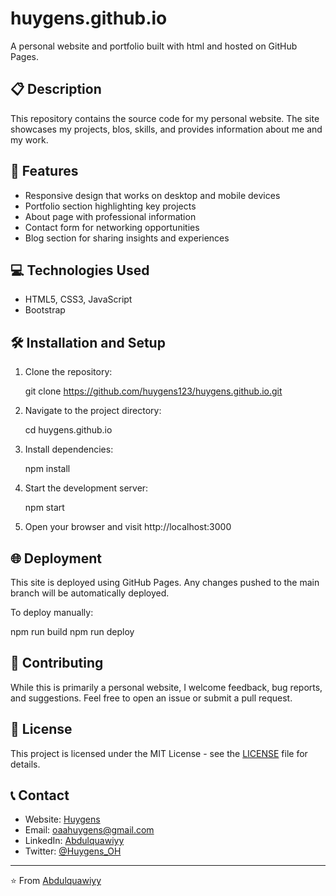 # huygens.github.io

A personal website and portfolio built with html and hosted on GitHub Pages.

## 📋 Description

This repository contains the source code for my personal website. The site showcases my projects, blos, skills, and provides information about me and my work.

## 🚀 Features

- Responsive design that works on desktop and mobile devices
- Portfolio section highlighting key projects
- About page with professional information
- Contact form for networking opportunities
- Blog section for sharing insights and experiences

## 💻 Technologies Used

- HTML5, CSS3, JavaScript
- Bootstrap

## 🛠 Installation and Setup

1. Clone the repository:
   
   git clone https://github.com/huygens123/huygens.github.io.git
   

2. Navigate to the project directory:
   
   cd huygens.github.io
   

3. Install dependencies:
   
   npm install
   

4. Start the development server:
   
   npm start
   

5. Open your browser and visit http://localhost:3000

## 🌐 Deployment

This site is deployed using GitHub Pages. Any changes pushed to the main branch will be automatically deployed.

To deploy manually:


npm run build
npm run deploy



## 🤝 Contributing

While this is primarily a personal website, I welcome feedback, bug reports, and suggestions. Feel free to open an issue or submit a pull request.

## 📄 License

This project is licensed under the MIT License - see the [LICENSE](LICENSE) file for details.

## 📞 Contact

- Website: [Huygens](https://huygens123.github.io/huygens.github.io)
- Email: oaahuygens@gmail.com
- LinkedIn: [Abdulquawiyy](https://linkedin.com/in/abdulquawiyyowo)
- Twitter: [@Huygens_OH](https://x.com/Huygens_OH)

---

⭐ From [Abdulquawiyy ](https://github.com/huygens123)
